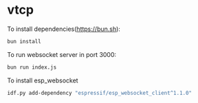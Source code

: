 # vtcp

To install dependencies(https://bun.sh):

```bash
bun install
```

To run websocket server in port 3000:

```bash
bun run index.js
```
To install esp_websocket

```bash
idf.py add-dependency "espressif/esp_websocket_client^1.1.0"
```